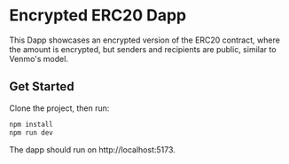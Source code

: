 # Encrypted ERC20 Dapp

This Dapp showcases an encrypted version of the ERC20 contract, where the amount is encrypted, but senders and recipients are public, similar to Venmo's model.

## Get Started

Clone the project, then run:

```bash
npm install
npm run dev
```

The dapp should run on http://localhost:5173.
